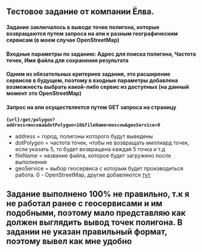 ## Тестовое задание от компании Ёлва.

#### Задание заключалось в выводе точек полигона, которые возвращаются путем запроса на апи к разным географическим сервисам (в моем случае OpenStreetMap)
#### Входные параметры по заданию: Адрес для поиска полигона, Частота точек, Имя файла для сохранения результата
#### Одним из обязательных критериев задания, это расширение сервисов в будущем, поэтому в входные параметры добавлена возможность выбрать какой-либо сервис из доступных (на данный момент это OpenStreetMap)

#### Запрос на апи осуществляется путем GET запроса на страницу 
**`{url}/get/polygon?address=москва&dotPolygon=10&fileName=moscow&geoService=0`** <br/>
- address = город, полигоны которого будут выведены <br/>
- dotPolygon = частота точек, чтобы не возвращать миллиард точек, если указать 5, то будет возвращена каждая 5 точка и т.д <br/>
- fileName = название файла, которое будет загружено после выполнения <br/>
- geoService = выбор геосервиса с которым будет производиться работа. 0 - OpenStreetMap, другие добавляются [тут](https://github.com/egorrrmiller/YolvaTest/blob/master/YolvaTestWork/Enums/GeoServicesEnum.cs)

## Задание выполнено 100% не правильно, т.к я не работал ранее с геосервисами и им подобными, поэтому мало представляю как должен выглядить вывод точек полигона. В задании не указан правильный формат, поэтому вывел как мне удобно
